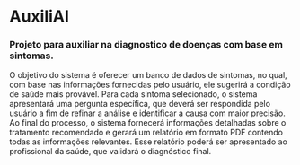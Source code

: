 # AuxiliAI
### Projeto para auxiliar na diagnostico de doenças com base em sintomas.

O objetivo do sistema é oferecer um banco de dados de sintomas, no qual, com base nas informações fornecidas pelo usuário, ele sugerirá a condição de saúde mais provável. Para cada sintoma selecionado, o sistema apresentará uma pergunta específica, que deverá ser respondida pelo usuário a fim de refinar a análise e identificar a causa com maior precisão. Ao final do processo, o sistema fornecerá informações detalhadas sobre o tratamento recomendado e gerará um relatório em formato PDF contendo todas as informações relevantes. Esse relatório poderá ser apresentado ao profissional da saúde, que validará o diagnóstico final.